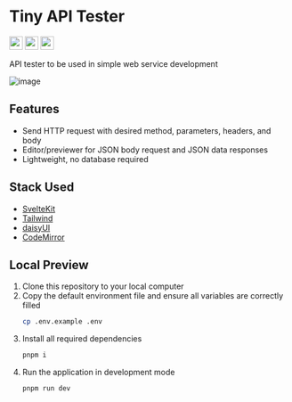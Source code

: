 # Tiny API Tester
<a href="https://opensource.org/license/mit"><img src="https://img.shields.io/badge/License-MIT-green?style=flat-square" height="24" /></a>
<a href="https://pnpm.io/"><img src="https://img.shields.io/badge/Package-PNPM-orange?style=flat-square" height="24" /></a>
<img src="https://img.shields.io/badge/Module-ECMAScript-yellow?style=flat-square" height="24" />

API tester to be used in simple web service development

![image](https://github.com/user-attachments/assets/eed41537-9f31-47cb-b9b0-645a03e9ec36)

## Features
- Send HTTP request with desired method, parameters, headers, and body
- Editor/previewer for JSON body request and JSON data responses
- Lightweight, no database required

## Stack Used
- [SvelteKit](https://svelte.dev/)
- [Tailwind](https://tailwindcss.com/)
- [daisyUI](https://daisyui.com/)
- [CodeMirror](https://codemirror.net/)

## Local Preview
1. Clone this repository to your local computer
2. Copy the default environment file and ensure all variables are correctly filled
   ```sh
   cp .env.example .env
   ```
3. Install all required dependencies
   ```sh
   pnpm i
   ```
4. Run the application in development mode
   ```sh
   pnpm run dev
   ```
